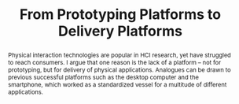 ---
number: 42
title: "From Prototyping Platforms to Delivery Platforms"

author0_name: Lars Erik Holmquist
author0_affiliation: Northumbria University

abstract: "Physical interaction technologies are popular in HCI research, yet have struggled to reach consumers. I argue that one reason is the lack of a platform – not for prototyping, but for delivery of physical applications. Analogues can be drawn to previous successful platforms such as the desktop computer and the smartphone, which worked as a standardized vessel for a multitude of different applications."

pdf: 
---